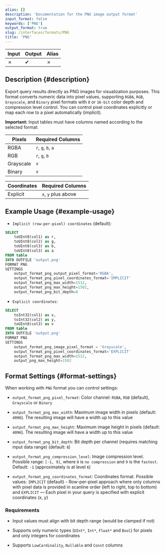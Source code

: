 ```yaml
---
alias: []
description: 'Documentation for the PNG image output format'
input_format: false
keywords: ['PNG']
output_format: true
slug: /interfaces/formats/PNG
title: 'PNG'
---
```



| Input | Output | Alias |
|-------|--------|-------|
| ✗     | ✔      |   ✗   |

	
## Description {#description}

Export query results directly as PNG images for visualization purposes. This format converts numeric data into pixel values, supporting `RGBA`, `RGB`, `Grayscale`, and `Binary` pixel formats with `8` or `16-bit` color depth and compression level control. You can control pixel coordinates explicitly or map each row to a pixel automatically (implicit).

**Important:** Input tables must have columns named according to the selected format:


| Pixels | Required Columns          | 
|--------------|---------------------------|
| RGBA         | `r`, `g`, `b`, `a`        | 
| RGB          | `r`, `g`, `b`             |                              
| Grayscale    | `v`                       | 
| Binary       | `v`                       |


| Coordinates | Required Columns          |
|-------------|---------------------------| 
|Explicit     | `x`, `y` plus above       | 



## Example Usage {#example-usage}
- `Implicit (row-per-pixel) coordinates` (default):
```sql
SELECT 
    toUInt8(col1) as r, 
    toUInt8(col2) as g,
    toUInt8(col3) as b, 
    toUInt8(col3) as a 
FROM table
INTO OUTFILE 'output.png'
FORMAT PNG
SETTINGS 
    output_format_png_output_pixel_format='RGBA', 
    output_format_png_pixel_coordinates_format='IMPLICIT'
    output_format_png_max_width=1512,
    output_format_png_max_height=1502,
    output_format_png_bit_depth=8
```

- `Explicit coordinates`:
```sql
SELECT 
    toInt32(col1) as x,
    toInt32(col2) as y,
    toUInt8(col3) as v
FROM table
INTO OUTFILE 'output.png'
FORMAT PNG
SETTINGS 
    output_format_png_image_pixel_format = 'Grayscale', 
    output_format_png_pixel_coordinates_format='EXPLICIT'
    output_format_png_max_width=1512,
    output_png_max_height=1502
```

## Format Settings {#format-settings}
When working with `PNG` format you can control settings:

- `output_format_png_pixel_format`: Color channel: `RGBA`, `RGB` (default), `Grayscale` or `Binary`

- `output_format_png_max_width`: Maximum image width in pixels (default: `4096`). The resulting image will have a width up to this value

- `output_format_png_max_height`: Maximum image height in pixels (default: `4096`). The resulting image will have a width up to this value

- `output_format_png_bit_depth`: Bit depth per channel (requires matching input data range) (default: `8`)

- `output_format_png_compression_level`: Image compression level. Possible range: `[-1, 9]`, where `0` is `no compression` and `9` is the `fastest`. Default: `-1` (approximately is at level `6`)

- `output_format_png_coordinates_format`: Coordinates format. Possible values: `IMPLICIT` (default) - Row-per-pixel approach where only columns with pixel data is provided in scanline order (left to right, top to bottom) and `EXPLICIT` — Each pixel in your query is specified with explicit coordinates (x, y)

### Requirements

* Input values must align with bit depth range (would be clamped if not)

* Supports only numeric types (`UInt*`, `Int*`, `Float*` and `Bool`) for pixels and only integers for coordinates

* Supports `LowCardinality`, `Nullable` and `Const` columns